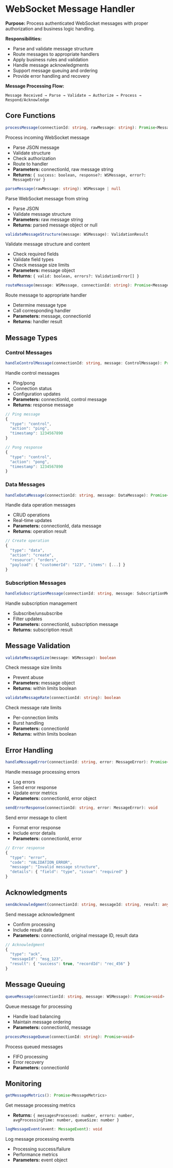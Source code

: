 # WebSocket Message Handler

**Purpose:** Process authenticated WebSocket messages with proper authorization and business logic handling.

**Responsibilities:**

- Parse and validate message structure
- Route messages to appropriate handlers
- Apply business rules and validation
- Handle message acknowledgments
- Support message queuing and ordering
- Provide error handling and recovery

**Message Processing Flow:**

```
Message Received → Parse → Validate → Authorize → Process → Respond/Acknowledge
```

## Core Functions

```typescript
processMessage(connectionId: string, rawMessage: string): Promise<MessageResult>
```

Process incoming WebSocket message

- Parse JSON message
- Validate structure
- Check authorization
- Route to handler
- **Parameters:** connectionId, raw message string
- **Returns:** `{ success: boolean, response?: WSMessage, error?: MessageError }`

```typescript
parseMessage(rawMessage: string): WSMessage | null
```

Parse WebSocket message from string

- Parse JSON
- Validate message structure
- **Parameters:** raw message string
- **Returns:** parsed message object or null

```typescript
validateMessageStructure(message: WSMessage): ValidationResult
```

Validate message structure and content

- Check required fields
- Validate field types
- Check message size limits
- **Parameters:** message object
- **Returns:** `{ valid: boolean, errors?: ValidationError[] }`

```typescript
routeMessage(message: WSMessage, connectionId: string): Promise<MessageResult>
```

Route message to appropriate handler

- Determine message type
- Call corresponding handler
- **Parameters:** message, connectionId
- **Returns:** handler result

## Message Types

### Control Messages

```typescript
handleControlMessage(connectionId: string, message: ControlMessage): Promise<MessageResult>
```

Handle control messages

- Ping/pong
- Connection status
- Configuration updates
- **Parameters:** connectionId, control message
- **Returns:** response message

```typescript
// Ping message
{
  "type": "control",
  "action": "ping",
  "timestamp": 1234567890
}

// Pong response
{
  "type": "control",
  "action": "pong",
  "timestamp": 1234567890
}
```

### Data Messages

```typescript
handleDataMessage(connectionId: string, message: DataMessage): Promise<MessageResult>
```

Handle data operation messages

- CRUD operations
- Real-time updates
- **Parameters:** connectionId, data message
- **Returns:** operation result

```typescript
// Create operation
{
  "type": "data",
  "action": "create",
  "resource": "orders",
  "payload": { "customerId": "123", "items": [...] }
}
```

### Subscription Messages

```typescript
handleSubscriptionMessage(connectionId: string, message: SubscriptionMessage): Promise<MessageResult>
```

Handle subscription management

- Subscribe/unsubscribe
- Filter updates
- **Parameters:** connectionId, subscription message
- **Returns:** subscription result

## Message Validation

```typescript
validateMessageSize(message: WSMessage): boolean
```

Check message size limits

- Prevent abuse
- **Parameters:** message object
- **Returns:** within limits boolean

```typescript
validateMessageRate(connectionId: string): boolean
```

Check message rate limits

- Per-connection limits
- Burst handling
- **Parameters:** connectionId
- **Returns:** within limits boolean

## Error Handling

```typescript
handleMessageError(connectionId: string, error: MessageError): Promise<void>
```

Handle message processing errors

- Log errors
- Send error response
- Update error metrics
- **Parameters:** connectionId, error object

```typescript
sendErrorResponse(connectionId: string, error: MessageError): void
```

Send error message to client

- Format error response
- Include error details
- **Parameters:** connectionId, error

```typescript
// Error response
{
  "type": "error",
  "code": "VALIDATION_ERROR",
  "message": "Invalid message structure",
  "details": { "field": "type", "issue": "required" }
}
```

## Acknowledgments

```typescript
sendAcknowledgment(connectionId: string, messageId: string, result: any): void
```

Send message acknowledgment

- Confirm processing
- Include result data
- **Parameters:** connectionId, original message ID, result data

```typescript
// Acknowledgment
{
  "type": "ack",
  "messageId": "msg_123",
  "result": { "success": true, "recordId": "rec_456" }
}
```

## Message Queuing

```typescript
queueMessage(connectionId: string, message: WSMessage): Promise<void>
```

Queue message for processing

- Handle load balancing
- Maintain message ordering
- **Parameters:** connectionId, message

```typescript
processMessageQueue(connectionId: string): Promise<void>
```

Process queued messages

- FIFO processing
- Error recovery
- **Parameters:** connectionId

## Monitoring

```typescript
getMessageMetrics(): Promise<MessageMetrics>
```

Get message processing metrics

- **Returns:** `{ messagesProcessed: number, errors: number, avgProcessingTime: number, queueSize: number }`

```typescript
logMessageEvent(event: MessageEvent): void
```

Log message processing events

- Processing success/failure
- Performance metrics
- **Parameters:** event object
